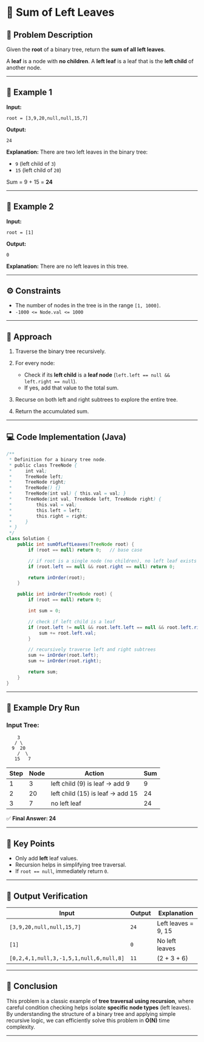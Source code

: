 # 🌿 Sum of Left Leaves

## 🧩 Problem Description

Given the **root** of a binary tree, return the **sum of all left leaves**.

A **leaf** is a node with **no children**.
A **left leaf** is a leaf that is the **left child** of another node.

---

## 🧠 Example 1

**Input:**

```
root = [3,9,20,null,null,15,7]
```

**Output:**

```
24
```

**Explanation:**
There are two left leaves in the binary tree:

* `9` (left child of `3`)
* `15` (left child of `20`)

Sum = 9 + 15 = **24**

---

## 🌳 Example 2

**Input:**

```
root = [1]
```

**Output:**

```
0
```

**Explanation:**
There are no left leaves in this tree.

---

## ⚙️ Constraints

* The number of nodes in the tree is in the range `[1, 1000]`.
* `-1000 <= Node.val <= 1000`

---

## 🧮 Approach

1. Traverse the binary tree recursively.
2. For every node:

   * Check if its **left child** is a **leaf node** (`left.left == null && left.right == null`).
   * If yes, add that value to the total sum.
3. Recurse on both left and right subtrees to explore the entire tree.
4. Return the accumulated sum.

---

## 💻 Code Implementation (Java)

```java
/**
 * Definition for a binary tree node.
 * public class TreeNode {
 *     int val;
 *     TreeNode left;
 *     TreeNode right;
 *     TreeNode() {}
 *     TreeNode(int val) { this.val = val; }
 *     TreeNode(int val, TreeNode left, TreeNode right) {
 *         this.val = val;
 *         this.left = left;
 *         this.right = right;
 *     }
 * }
 */
class Solution {
    public int sumOfLeftLeaves(TreeNode root) {
        if (root == null) return 0;   // base case

        // if root is a single node (no children), no left leaf exists
        if (root.left == null && root.right == null) return 0;

        return inOrder(root);
    }

    public int inOrder(TreeNode root) {
        if (root == null) return 0;

        int sum = 0;

        // check if left child is a leaf
        if (root.left != null && root.left.left == null && root.left.right == null) {
            sum += root.left.val;
        }

        // recursively traverse left and right subtrees
        sum += inOrder(root.left);
        sum += inOrder(root.right);

        return sum;
    }
}
```

---

## 🧾 Example Dry Run

### Input Tree:

```
    3
   / \
  9  20
    /  \
   15   7
```

| Step | Node | Action                           | Sum |
| ---- | ---- | -------------------------------- | --- |
| 1    | 3    | left child (9) is leaf → add 9   | 9   |
| 2    | 20   | left child (15) is leaf → add 15 | 24  |
| 3    | 7    | no left leaf                     | 24  |

✅ **Final Answer: 24**

---

## 🧠 Key Points

* Only add **left** leaf values.
* Recursion helps in simplifying tree traversal.
* If `root == null`, immediately return `0`.

---

## 🏁 Output Verification

| Input                                   | Output | Explanation         |
| --------------------------------------- | ------ | ------------------- |
| `[3,9,20,null,null,15,7]`               | `24`   | Left leaves = 9, 15 |
| `[1]`                                   | `0`    | No left leaves      |
| `[0,2,4,1,null,3,-1,5,1,null,6,null,8]` | `11`   | (2 + 3 + 6)         |

---

## 💬 Conclusion

This problem is a classic example of **tree traversal using recursion**, where careful condition checking helps isolate **specific node types** (left leaves).
By understanding the structure of a binary tree and applying simple recursive logic, we can efficiently solve this problem in **O(N)** time complexity.

---

